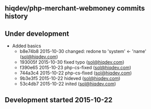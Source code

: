 hiqdev/php-merchant-webmoney commits history
--------------------------------------------

## Under development

- Added basics
    - b8e74b8 2015-10-30 changed: redone to 'system' <- 'name' (sol@hiqdev.com)
    - 193005f 2015-10-30 fixed typo (sol@hiqdev.com)
    - f390e65 2015-10-23 php-cs-fixed (sol@hiqdev.com)
    - 744a3c4 2015-10-22 php-cs-fixed (sol@hiqdev.com)
    - 9b3e3f5 2015-10-22 hideved (sol@hiqdev.com)
    - 53c4db7 2015-10-22 inited (sol@hiqdev.com)

## Development started 2015-10-22

